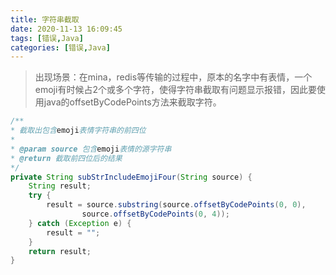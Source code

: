 ```yaml
---
title: 字符串截取
date: 2020-11-13 16:09:45
tags: [错误,Java]
categories: [错误,Java]
---
```

> 出现场景：在mina，redis等传输的过程中，原本的名字中有表情，一个emoji有时候占2个或多个字符，使得字符串截取有问题显示报错，因此要使用java的offsetByCodePoints方法来截取字符。

```java
/**
* 截取出包含emoji表情字符串的前四位
*
* @param source 包含emoji表情的源字符串
* @return 截取前四位后的结果
*/
private String subStrIncludeEmojiFour(String source) {
    String result;
    try {
        result = source.substring(source.offsetByCodePoints(0, 0),
                source.offsetByCodePoints(0, 4));
    } catch (Exception e) {
        result = "";
    }
    return result;
}
```